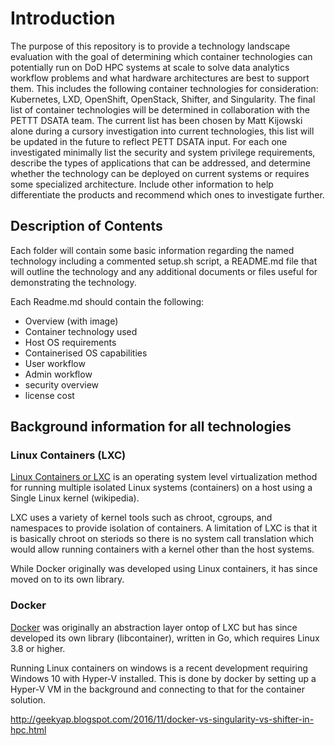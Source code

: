 # Introduction
The purpose of this repository is to provide a technology landscape evaluation with the goal of determining which container technologies can potentially run on DoD HPC systems at scale to solve data analytics workflow problems and what hardware architectures are best to support them. This includes the following container technologies for consideration: Kubernetes, LXD, OpenShift, OpenStack, Shifter, and Singularity. The final list of container technologies will be determined in collaboration with the PETTT DSATA team.  The current list has been chosen by Matt Kijowski alone during a cursory investigation into current technologies, this list will be updated in the future to reflect PETT DSATA input. For each one investigated minimally list the security and system privilege requirements, describe the types of applications that can be addressed, and determine whether the technology can be deployed on current systems or requires some specialized architecture. Include other information to help differentiate the products and recommend which ones to investigate further.

## Description of Contents
Each folder will contain some basic information regarding the named technology including a commented setup.sh script, a README.md file that will outline the technology and any additional documents or files useful for demonstrating the technology.

Each Readme.md should contain the following:
* Overview (with image)
* Container technology used
* Host OS requirements
* Containerised OS capabilities
* User workflow
* Admin workflow
* security overview
* license cost


## Background information for all technologies
### Linux Containers (LXC)
[Linux Containers or LXC](https://en.wikipedia.org/wiki/LXC) is an operating system level virtualization method for running multiple isolated Linux systems (containers) on a host using a Single Linux kernel (wikipedia).

LXC uses a variety of kernel tools such as chroot, cgroups, and namespaces to provide isolation of containers.  A limitation of LXC is that it is basically chroot on steriods so there is no system call translation which would allow running containers with a kernel other than the host systems.

While Docker originally was developed using Linux containers, it has since moved on to its own library.

### Docker
[Docker](https://en.wikipedia.org/wiki/Docker_(software)) was originally an abstraction layer ontop of LXC but has since developed its own library (libcontainer), written in Go, which requires Linux 3.8 or higher.

Running Linux containers on windows is a recent development requiring Windows 10 with Hyper-V installed.  This is done by docker by setting up a Hyper-V VM in the background and connecting to that for the container solution.

http://geekyap.blogspot.com/2016/11/docker-vs-singularity-vs-shifter-in-hpc.html
